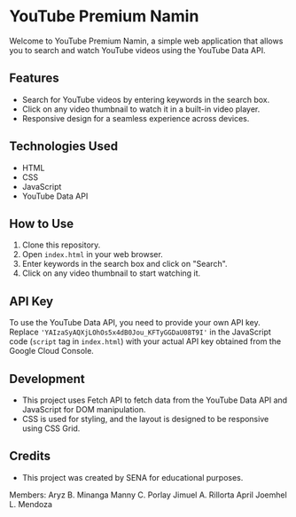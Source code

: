 # YouTube Premium Namin

Welcome to YouTube Premium Namin, a simple web application that allows you to search and watch YouTube videos using the YouTube Data API.

## Features

- Search for YouTube videos by entering keywords in the search box.
- Click on any video thumbnail to watch it in a built-in video player.
- Responsive design for a seamless experience across devices.

## Technologies Used

- HTML
- CSS
- JavaScript
- YouTube Data API

## How to Use

1. Clone this repository.
2. Open `index.html` in your web browser.
3. Enter keywords in the search box and click on "Search".
4. Click on any video thumbnail to start watching it.

## API Key

To use the YouTube Data API, you need to provide your own API key. Replace `'YAIzaSyAQXjLOhOs5x4dB0Jou_KFTyGGDaU08T9I'` in the JavaScript code (`script` tag in `index.html`) with your actual API key obtained from the Google Cloud Console.

## Development

- This project uses Fetch API to fetch data from the YouTube Data API and JavaScript for DOM manipulation.
- CSS is used for styling, and the layout is designed to be responsive using CSS Grid.

## Credits

- This project was created by SENA for educational purposes.

Members: Aryz B. Minanga
         Manny C. Porlay
         Jimuel A. Rillorta
         April Joemhel L. Mendoza
